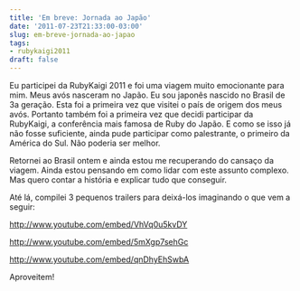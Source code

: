 ```yaml
---
title: 'Em breve: Jornada ao Japão'
date: '2011-07-23T21:33:00-03:00'
slug: em-breve-jornada-ao-japao
tags:
- rubykaigi2011
draft: false
---
```




Eu participei da RubyKaigi 2011 e foi uma viagem muito emocionante para mim. Meus avós nasceram no Japão. Eu sou japonês nascido no Brasil de 3a geração. Esta foi a primeira vez que visitei o país de origem dos meus avós. Portanto também foi a primeira vez que decidi participar da RubyKaigi, a conferência mais famosa de Ruby do Japão. E como se isso já não fosse suficiente, ainda pude participar como palestrante, o primeiro da América do Sul. Não poderia ser melhor.

Retornei ao Brasil ontem e ainda estou me recuperando do cansaço da viagem. Ainda estou pensando em como lidar com este assunto complexo. Mas quero contar a história e explicar tudo que conseguir.

Até lá, compilei 3 pequenos trailers para deixá-los imaginando o que vem a seguir:

http://www.youtube.com/embed/VhVq0u5kvDY

http://www.youtube.com/embed/5mXgp7sehGc

http://www.youtube.com/embed/qnDhyEhSwbA

Aproveitem!

